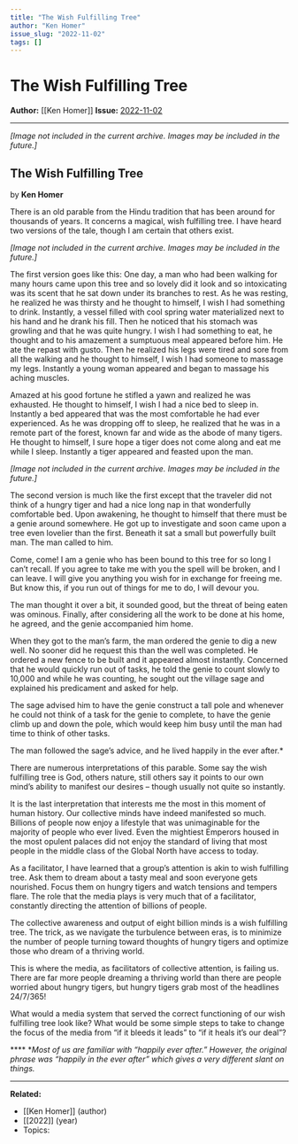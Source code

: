 ```yaml
---
title: "The Wish Fulfilling Tree"
author: "Ken Homer"
issue_slug: "2022-11-02"
tags: []
---
```


# The Wish Fulfilling Tree

**Author:** [[Ken Homer]]
**Issue:** [2022-11-02](https://plex.collectivesensecommons.org/2022-11-02/)

---

*[Image not included in the current archive. Images may be included in the future.]*

## The Wish Fulfilling Tree
by **Ken Homer**

There is an old parable from the Hindu tradition that has been around for thousands of years. It concerns a magical, wish fulfilling tree. I have heard two versions of the tale, though I am certain that others exist.

*[Image not included in the current archive. Images may be included in the future.]*

The first version goes like this: One day, a man who had been walking for many hours came upon this tree and so lovely did it look and so intoxicating was its scent that he sat down under its branches to rest. As he was resting, he realized he was thirsty and he thought to himself, I wish I had something to drink. Instantly, a vessel filled with cool spring water materialized next to his hand and he drank his fill. Then he noticed that his stomach was growling and that he was quite hungry. I wish I had something to eat, he thought and to his amazement a sumptuous meal appeared before him. He ate the repast with gusto. Then he realized his legs were tired and sore from all the walking and he thought to himself, I wish I had someone to massage my legs. Instantly a young woman appeared and began to massage his aching muscles.

Amazed at his good fortune he stifled a yawn and realized he was exhausted. He thought to himself, I wish I had a nice bed to sleep in. Instantly a bed appeared that was the most comfortable he had ever experienced. As he was dropping off to sleep, he realized that he was in a remote part of the forest, known far and wide as the abode of many tigers. He thought to himself, I sure hope a tiger does not come along and eat me while I sleep. Instantly a tiger appeared and feasted upon the man.

*[Image not included in the current archive. Images may be included in the future.]*

The second version is much like the first except that the traveler did not think of a hungry tiger and had a nice long nap in that wonderfully comfortable bed. Upon awakening, he thought to himself that there must be a genie around somewhere. He got up to investigate and soon came upon a tree even lovelier than the first. Beneath it sat a small but powerfully built man. The man called to him.

Come, come! I am a genie who has been bound to this tree for so long I can’t recall. If you agree to take me with you the spell will be broken, and I can leave. I will give you anything you wish for in exchange for freeing me. But know this, if you run out of things for me to do, I will devour you.

The man thought it over a bit, it sounded good, but the threat of being eaten was ominous. Finally, after considering all the work to be done at his home, he agreed, and the genie accompanied him home.

When they got to the man’s farm, the man ordered the genie to dig a new well. No sooner did he request this than the well was completed. He ordered a new fence to be built and it appeared almost instantly. Concerned that he would quickly run out of tasks, he told the genie to count slowly to 10,000 and while he was counting, he sought out the village sage and explained his predicament and asked for help.

The sage advised him to have the genie construct a tall pole and whenever he could not think of a task for the genie to complete, to have the genie climb up and down the pole, which would keep him busy until the man had time to think of other tasks.

The man followed the sage’s advice, and he lived happily in the ever after.*

There are numerous interpretations of this parable. Some say the wish fulfilling tree is God, others nature, still others say it points to our own mind’s ability to manifest our desires – though usually not quite so instantly.

It is the last interpretation that interests me the most in this moment of human history. Our collective minds have indeed manifested so much. Billions of people now enjoy a lifestyle that was unimaginable for the majority of people who ever lived. Even the mightiest Emperors housed in the most opulent palaces did not enjoy the standard of living that most people in the middle class of the Global North have access to today.

As a facilitator, I have learned that a group’s attention is akin to wish fulfilling tree. Ask them to dream about a tasty meal and soon everyone gets nourished. Focus them on hungry tigers and watch tensions and tempers flare. The role that the media plays is very much that of a facilitator, constantly directing the attention of billions of people.

The collective awareness and output of eight billion minds is a wish fulfilling tree. The trick, as we navigate the turbulence between eras, is to minimize the number of people turning toward thoughts of hungry tigers and optimize those who dream of a thriving world.

This is where the media, as facilitators of collective attention, is failing us. There are far more people dreaming a thriving world than there are people worried about hungry tigers, but hungry tigers grab most of the headlines 24/7/365!

What would a media system that served the correct functioning of our wish fulfilling tree look like? What would be some simple steps to take to change the focus of the media from “if it bleeds it leads” to “if it heals it’s our deal”?

**** **Most of us are familiar with “happily ever after.” However, the original phrase was “happily in the ever after” which gives a very different slant on things.*

---

**Related:**
- [[Ken Homer]] (author)
- [[2022]] (year)
- Topics: 

